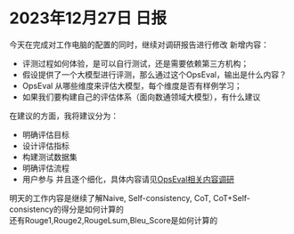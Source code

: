 # 2023年12月27日 日报
今天在完成对工作电脑的配置的同时，继续对调研报告进行修改
新增内容：
- 评测过程如何体验，是可以自行测试，还是需要依赖第三方机构；
- 假设提供了一个大模型进行评测，那么通过这个OpsEval，输出是什么内容？
- OpsEval 从哪些维度来评估大模型，每个维度是否有样例学习；
- 如果我们要构建自己的评估体系（面向数通领域大模型），有什么建议

在建议的方面，我将建议分为：
- 明确评估目标
- 设计评估指标
- 构建测试数据集
- 明确评估流程
- 用户参与
并且逐个细化，具体内容请见[OpsEval相关内容调研](https://www.yuque.com/g/chougoushi0v0/kb/vx6o19rdbc3cn4xb/collaborator/join?token=9FjStnLQrevUs1iq&source=doc_collaborator)

明天的工作内容是继续了解Naive, Self-consistency, CoT, CoT+Self-consistency的得分是如何计算的  
还有Rouge1,Rouge2,RougeLsum,Bleu_Score是如何计算的
